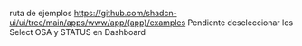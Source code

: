 ruta de ejemplos https://github.com/shadcn-ui/ui/tree/main/apps/www/app/(app)/examples
Pendiente deseleccionar los Select OSA y STATUS en Dashboard
